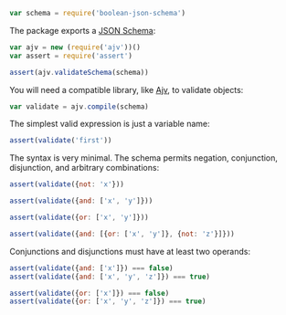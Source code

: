 ```javascript
var schema = require('boolean-json-schema')
```

The package exports a [JSON Schema](http://json-schema.org):

```javascript
var ajv = new (require('ajv'))()
var assert = require('assert')

assert(ajv.validateSchema(schema))
```

You will need a compatible library, like [Ajv](https://www.npmjs.com/package/ajv), to validate objects:

```javascript
var validate = ajv.compile(schema)
```

The simplest valid expression is just a variable name:

```javascript
assert(validate('first'))
```

The syntax is very minimal. The schema permits negation, conjunction, disjunction, and arbitrary combinations:

```javascript
assert(validate({not: 'x'}))

assert(validate({and: ['x', 'y']}))

assert(validate({or: ['x', 'y']}))

assert(validate({and: [{or: ['x', 'y']}, {not: 'z'}]}))
```

Conjunctions and disjunctions must have at least two operands:

```javascript
assert(validate({and: ['x']}) === false)
assert(validate({and: ['x', 'y', 'z']}) === true)

assert(validate({or: ['x']}) === false)
assert(validate({or: ['x', 'y', 'z']}) === true)
```
